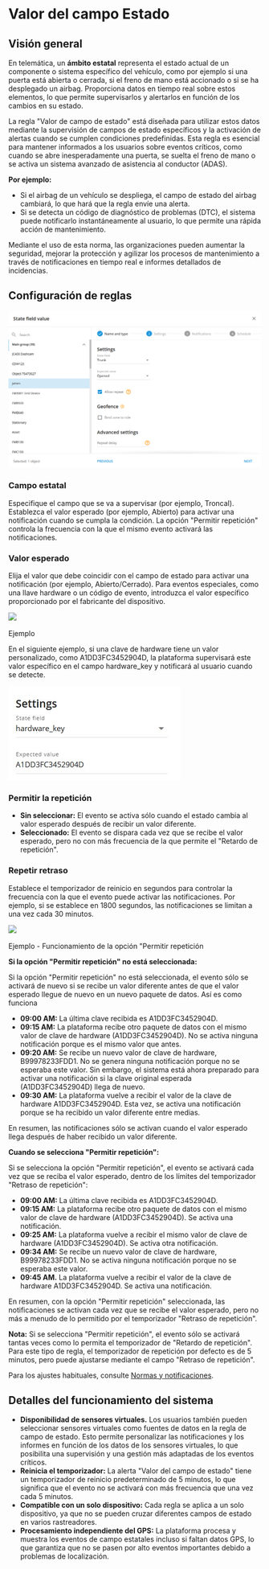 # Valor del campo Estado

## Visión general

En telemática, un **ámbito estatal** representa el estado actual de un componente o sistema específico del vehículo, como por ejemplo si una puerta está abierta o cerrada, si el freno de mano está accionado o si se ha desplegado un airbag. Proporciona datos en tiempo real sobre estos elementos, lo que permite supervisarlos y alertarlos en función de los cambios en su estado.

La regla "Valor de campo de estado" está diseñada para utilizar estos datos mediante la supervisión de campos de estado específicos y la activación de alertas cuando se cumplen condiciones predefinidas. Esta regla es esencial para mantener informados a los usuarios sobre eventos críticos, como cuando se abre inesperadamente una puerta, se suelta el freno de mano o se activa un sistema avanzado de asistencia al conductor (ADAS).

**Por ejemplo:**

* Si el airbag de un vehículo se despliega, el campo de estado del airbag cambiará, lo que hará que la regla envíe una alerta.
* Si se detecta un código de diagnóstico de problemas (DTC), el sistema puede notificarlo instantáneamente al usuario, lo que permite una rápida acción de mantenimiento.

Mediante el uso de esta norma, las organizaciones pueden aumentar la seguridad, mejorar la protección y agilizar los procesos de mantenimiento a través de notificaciones en tiempo real e informes detallados de incidencias.

## Configuración de reglas

![image-20240814-032608.png](attachments/image-20240814-032608.png)

### Campo estatal

Especifique el campo que se va a supervisar (por ejemplo, Troncal). Establezca el valor esperado (por ejemplo, Abierto) para activar una notificación cuando se cumpla la condición. La opción "Permitir repetición" controla la frecuencia con la que el mismo evento activará las notificaciones.

### Valor esperado

Elija el valor que debe coincidir con el campo de estado para activar una notificación (por ejemplo, Abierto/Cerrado). Para eventos especiales, como una llave hardware o un código de evento, introduzca el valor específico proporcionado por el fabricante del dispositivo.

![](https://squaregps.atlassian.net/wiki/images/icons/grey_arrow_down.png)

Ejemplo

En el siguiente ejemplo, si una clave de hardware tiene un valor personalizado, como A1DD3FC3452904D, la plataforma supervisará este valor específico en el campo hardware\_key y notificará al usuario cuando se detecte.

![image-20240814-033823.png](attachments/image-20240814-033823.png)

### Permitir la repetición

* **Sin seleccionar:** El evento se activa sólo cuando el estado cambia al valor esperado después de recibir un valor diferente.
* **Seleccionado:** El evento se dispara cada vez que se recibe el valor esperado, pero no con más frecuencia de la que permite el "Retardo de repetición".

### Repetir retraso

Establece el temporizador de reinicio en segundos para controlar la frecuencia con la que el evento puede activar las notificaciones. Por ejemplo, si se establece en 1800 segundos, las notificaciones se limitan a una vez cada 30 minutos.

![](https://squaregps.atlassian.net/wiki/images/icons/grey_arrow_down.png)

Ejemplo - Funcionamiento de la opción "Permitir repetición

**Si la opción "Permitir repetición" no está seleccionada:**

Si la opción "Permitir repetición" no está seleccionada, el evento sólo se activará de nuevo si se recibe un valor diferente antes de que el valor esperado llegue de nuevo en un nuevo paquete de datos. Así es como funciona

* **09:00 AM:** La última clave recibida es A1DD3FC3452904D.
* **09:15 AM:** La plataforma recibe otro paquete de datos con el mismo valor de clave de hardware (A1DD3FC3452904D). No se activa ninguna notificación porque es el mismo valor que antes.
* **09:20 AM:** Se recibe un nuevo valor de clave de hardware, B99978233FDD1. No se genera ninguna notificación porque no se esperaba este valor. Sin embargo, el sistema está ahora preparado para activar una notificación si la clave original esperada (A1DD3FC3452904D) llega de nuevo.
* **09:30 AM:** La plataforma vuelve a recibir el valor de la clave de hardware A1DD3FC3452904D. Esta vez, se activa una notificación porque se ha recibido un valor diferente entre medias.

En resumen, las notificaciones sólo se activan cuando el valor esperado llega después de haber recibido un valor diferente.

**Cuando se selecciona "Permitir repetición":**

Si se selecciona la opción "Permitir repetición", el evento se activará cada vez que se reciba el valor esperado, dentro de los límites del temporizador "Retraso de repetición":

* **09:00 AM:** La última clave recibida es A1DD3FC3452904D.
* **09:15 AM:** La plataforma recibe otro paquete de datos con el mismo valor de clave de hardware (A1DD3FC3452904D). Se activa una notificación.
* **09:25 AM:** La plataforma vuelve a recibir el mismo valor de clave de hardware (A1DD3FC3452904D). Se activa otra notificación.
* **09:34 AM:** Se recibe un nuevo valor de clave de hardware, B99978233FDD1. No se activa ninguna notificación porque no se esperaba este valor.
* **09:45 AM.** La plataforma vuelve a recibir el valor de la clave de hardware A1DD3FC3452904D. Se activa una notificación.

En resumen, con la opción "Permitir repetición" seleccionada, las notificaciones se activan cada vez que se recibe el valor esperado, pero no más a menudo de lo permitido por el temporizador "Retraso de repetición".

**Nota:** Si se selecciona "Permitir repetición", el evento sólo se activará tantas veces como lo permita el temporizador de "Retardo de repetición". Para este tipo de regla, el temporizador de repetición por defecto es de 5 minutos, pero puede ajustarse mediante el campo "Retraso de repetición".

Para los ajustes habituales, consulte [Normas y notificaciones](../).

## Detalles del funcionamiento del sistema

* **Disponibilidad de sensores virtuales.** Los usuarios también pueden seleccionar sensores virtuales como fuentes de datos en la regla de campo de estado. Esto permite personalizar las notificaciones y los informes en función de los datos de los sensores virtuales, lo que posibilita una supervisión y una gestión más adaptadas de los eventos críticos.
* **Reinicia el temporizador:** La alerta "Valor del campo de estado" tiene un temporizador de reinicio predeterminado de 5 minutos, lo que significa que el evento no se activará con más frecuencia que una vez cada 5 minutos.
* **Compatible con un solo dispositivo:** Cada regla se aplica a un solo dispositivo, ya que no se pueden cruzar diferentes campos de estado en varios rastreadores.
* **Procesamiento independiente del GPS:** La plataforma procesa y muestra los eventos de campo estatales incluso si faltan datos GPS, lo que garantiza que no se pasen por alto eventos importantes debido a problemas de localización.

